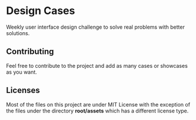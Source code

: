# Design Cases
Weekly user interface design challenge to solve real problems with better solutions.

## Contributing
Feel free to contribute to the project and add as many cases or showcases as you want.

## Licenses
Most of the files on this project are under MIT License with the exception of the files under the directory **root/assets** which has a different license type.